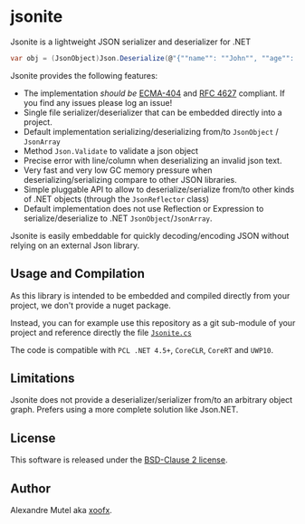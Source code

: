 # jsonite

Jsonite is a lightweight JSON serializer and deserializer for .NET

```C#
var obj = (JsonObject)Json.Deserialize(@"{""name"": ""John"", ""age"": 26}")
```

Jsonite provides the following features:

- The implementation *should be* [ECMA-404](http://www.ecma-international.org/publications/files/ECMA-ST/ECMA-404.pdf) and [RFC 4627](https://tools.ietf.org/html/rfc4627) compliant. If you find any issues please log an issue!
- Single file serializer/deserializer that can be embedded directly into a project.
- Default implementation serializing/deserializing from/to `JsonObject` / `JsonArray`
- Method `Json.Validate` to validate a json object
- Precise error with line/column when deserializing an invalid json text.
- Very fast and very low GC memory pressure when deserializing/serializing compare to other JSON libraries.
- Simple pluggable API to allow to deserialize/serialize from/to other kinds of .NET objects (through the `JsonReflector` class)
- Default implementation does not use Reflection or Expression to serialize/deserialize to .NET `JsonObject`/`JsonArray`.

Jsonite is easily embeddable for quickly decoding/encoding JSON without relying on an external Json library.

## Usage and Compilation

As this library is intended to be embedded and compiled directly from your project, we don't provide a nuget package.

Instead, you can for example use this repository as a git sub-module of your project and reference directly the file [`Jsonite.cs`](https://github.com/xoofx/jsonite/blob/master/src/Jsonite/Jsonite.cs)

The code is compatible with `PCL .NET 4.5+`, `CoreCLR`, `CoreRT` and `UWP10`.

## Limitations

Jsonite does not provide a deserializer/serializer from/to an arbitrary object graph. Prefers using a more complete solution like Json.NET.

## License
This software is released under the [BSD-Clause 2 license](http://opensource.org/licenses/BSD-2-Clause). 

## Author

Alexandre Mutel aka [xoofx](http://xoofx.com).
